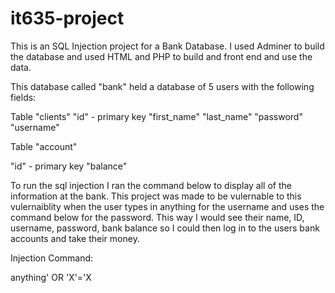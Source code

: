 # it635-project

This is an SQL Injection project for a Bank Database. I used Adminer to build the database and used HTML and PHP to build and front end and use the data.

This database called "bank" held a database of 5 users with the following fields:

Table "clients"
"id" - primary key
"first_name"
"last_name"
"password"
"username"

Table "account"

"id" - primary key
"balance"

To run the sql injection I ran the command below to display all of the information at the bank. This project was made to be vulernable to this vulernaiblity when the user types in anything for the username and uses the command below for the password. This way I would see their name, ID, username, password, bank balance so I could then log in to the users bank accounts and take their money.

Injection Command:

anything' OR 'X'='X
